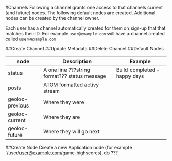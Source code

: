 #Channels
Following a channel grants one access to that channels current [and future] nodes. The following default nodes are created. Additional nodes can be created by the channel owner.

Each user has a channel automatically created for them on sign-up that that matches their ID. For example `user@example.com` will have a channel created called `user@example.com`


##Create Channel
##Update Metadata
##Delete Channel
##Default Nodes

node            | Description | Example
--------------- | ----------- | ----------
status          | A one line ???string format??? status message | Build completed - happy days
posts           | ATOM formatted activy stream | 
geoloc-previous | Where they were              |    
geoloc-current  | Where they are               |
geoloc-future   | Where they will go next      |

##Create Node
Create a new Application node (for example `/user/user@example.com/game-highscores), do ???

